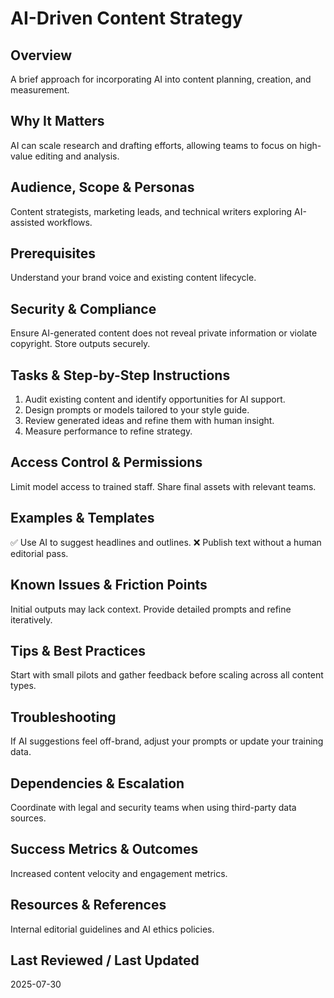 # AI-Driven Content Strategy

## Overview
A brief approach for incorporating AI into content planning, creation, and measurement.

## Why It Matters
AI can scale research and drafting efforts, allowing teams to focus on high-value editing and analysis.

## Audience, Scope & Personas
Content strategists, marketing leads, and technical writers exploring AI-assisted workflows.

## Prerequisites
Understand your brand voice and existing content lifecycle.

## Security & Compliance
Ensure AI-generated content does not reveal private information or violate copyright. Store outputs securely.

## Tasks & Step-by-Step Instructions
1. Audit existing content and identify opportunities for AI support.
2. Design prompts or models tailored to your style guide.
3. Review generated ideas and refine them with human insight.
4. Measure performance to refine strategy.

## Access Control & Permissions
Limit model access to trained staff. Share final assets with relevant teams.

## Examples & Templates
✅ Use AI to suggest headlines and outlines.
❌ Publish text without a human editorial pass.

## Known Issues & Friction Points
Initial outputs may lack context. Provide detailed prompts and refine iteratively.

## Tips & Best Practices
Start with small pilots and gather feedback before scaling across all content types.

## Troubleshooting
If AI suggestions feel off-brand, adjust your prompts or update your training data.

## Dependencies & Escalation
Coordinate with legal and security teams when using third-party data sources.

## Success Metrics & Outcomes
Increased content velocity and engagement metrics.

## Resources & References
Internal editorial guidelines and AI ethics policies.

## Last Reviewed / Last Updated
2025-07-30
